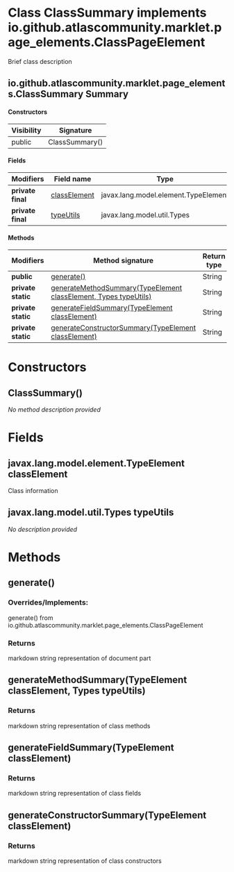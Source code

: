Class ClassSummary implements io.github.atlascommunity.marklet.page_elements.ClassPageElement
=============================================================================================
Brief class description

io.github.atlascommunity.marklet.page_elements.ClassSummary Summary
-------
#### Constructors
| Visibility | Signature      |
| ---------- | -------------- |
| public     | ClassSummary() |
#### Fields
| Modifiers         | Field name                                                     | Type                                 |
| ----------------- | -------------------------------------------------------------- | ------------------------------------ |
| **private final** | [classElement](#javaxlangmodelelementtypeelement-classelement) | javax.lang.model.element.TypeElement |
| **private final** | [typeUtils](#javaxlangmodelutiltypes-typeutils)                | javax.lang.model.util.Types          |
#### Methods
| Modifiers          | Method signature                                                                                                                   | Return type |
| ------------------ | ---------------------------------------------------------------------------------------------------------------------------------- | ----------- |
| **public**         | [generate()](#generate)                                                                                                            | String      |
| **private static** | [generateMethodSummary(TypeElement classElement, Types typeUtils)](#generatemethodsummarytypeelement-classelement-types-typeutils) | String      |
| **private static** | [generateFieldSummary(TypeElement classElement)](#generatefieldsummarytypeelement-classelement)                                    | String      |
| **private static** | [generateConstructorSummary(TypeElement classElement)](#generateconstructorsummarytypeelement-classelement)                        | String      |

Constructors
============
ClassSummary()
--------------
*No method description provided*


Fields
======
javax.lang.model.element.TypeElement classElement
-------------------------------------------------
Class information


javax.lang.model.util.Types typeUtils
-------------------------------------
*No description provided*


Methods
=======
generate()
----------
### Overrides/Implements:
generate() from io.github.atlascommunity.marklet.page_elements.ClassPageElement



### Returns

markdown string representation of document part


generateMethodSummary(TypeElement classElement, Types typeUtils)
----------------------------------------------------------------


### Returns

markdown string representation of class methods


generateFieldSummary(TypeElement classElement)
----------------------------------------------


### Returns

markdown string representation of class fields


generateConstructorSummary(TypeElement classElement)
----------------------------------------------------


### Returns

markdown string representation of class constructors


